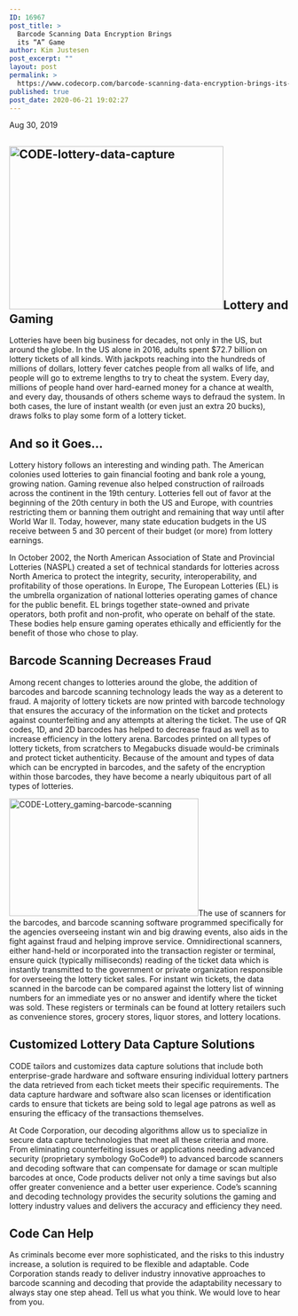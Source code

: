 ```yaml
---
ID: 16967
post_title: >
  Barcode Scanning Data Encryption Brings
  its “A” Game
author: Kim Justesen
post_excerpt: ""
layout: post
permalink: >
  https://www.codecorp.com/barcode-scanning-data-encryption-brings-its-a-game/
published: true
post_date: 2020-06-21 19:02:27
---
```

Aug 30, 2019
<h2><img class="alignright" src="https://codecorp.com/wp-content/uploads/2020/06/CODE-lottery-data-capture.jpg" alt="CODE-lottery-data-capture" width="386" height="294" />Lottery and Gaming</h2>
Lotteries have been big business for decades, not only in the US, but around the globe. In the US alone in 2016, adults spent $72.7 billion on lottery tickets of all kinds. With jackpots reaching into the hundreds of millions of dollars, lottery fever catches people from all walks of life, and people will go to extreme lengths to try to cheat the system. Every day, millions of people hand over hard-earned money for a chance at wealth, and every day, thousands of others scheme ways to defraud the system. In both cases, the lure of instant wealth (or even just an extra 20 bucks), draws folks to play some form of a lottery ticket.
<h2>And so it Goes...</h2>
Lottery history follows an interesting and winding path. The American colonies used lotteries to gain financial footing and bank role a young, growing nation. Gaming revenue also helped construction of railroads across the continent in the 19th century. Lotteries fell out of favor at the beginning of the 20th century in both the US and Europe, with countries restricting them or banning them outright and remaining that way until after World War II. Today, however, many state education budgets in the US receive between 5 and 30 percent of their budget (or more) from lottery earnings.

In October 2002, the North American Association of State and Provincial Lotteries (NASPL) created a set of technical standards for lotteries across North America to protect the integrity, security, interoperability, and profitability of those operations. In Europe, The European Lotteries (EL) is the umbrella organization of national lotteries operating games of chance for the public benefit. EL brings together state-owned and private operators, both profit and non-profit, who operate on behalf of the state. These bodies help ensure gaming operates ethically and efficiently for the benefit of those who chose to play.
<h2>Barcode Scanning Decreases Fraud</h2>
Among recent changes to lotteries around the globe, the addition of barcodes and barcode scanning technology leads the way as a deterent to fraud. A majority of lottery tickets are now printed with barcode technology that ensures the accuracy of the information on the ticket and protects against counterfeiting and any attempts at altering the ticket. The use of QR codes, 1D, and 2D barcodes has helped to decrease fraud as well as to increase efficiency in the lottery arena. Barcodes printed on all types of lottery tickets, from scratchers to Megabucks disuade would-be criminals and protect ticket authenticity. Because of the amount and types of data which can be encrypted in barcodes, and the safety of the encryption within those barcodes, they have become a nearly ubiquitous part of all types of lotteries.

<img class="alignright" src="https://codecorp.com/wp-content/uploads/2020/06/CODE-Lottery_gaming-barcode-scanning.jpg" alt="CODE-Lottery_gaming-barcode-scanning" width="341" height="212" />The use of scanners for the barcodes, and barcode scanning software programmed specifically for the agencies overseeing instant win and big drawing events, also aids in the fight against fraud and helping improve service. Omnidirectional scanners, either hand-held or incorporated into the transaction register or terminal, ensure quick (typically milliseconds) reading of the ticket data which is instantly transmitted to the government or private organization responsible for overseeing the lottery ticket sales. For instant win tickets, the data scanned in the barcode can be compared against the lottery list of winning numbers for an immediate yes or no answer and identify where the ticket was sold. These registers or terminals can be found at lottery retailers such as convenience stores, grocery stores, liquor stores, and lottery locations.
<h2>Customized Lottery Data Capture Solutions</h2>
CODE tailors and customizes data capture solutions that include both enterprise-grade hardware and software ensuring individual lottery partners the data retrieved from each ticket meets their specific requirements. The data capture hardware and software also scan licenses or identification cards to ensure that tickets are being sold to legal age patrons as well as ensuring the efficacy of the transactions themselves.

At Code Corporation, our decoding algorithms allow us to specialize in secure data capture technologies that meet all these criteria and more. From eliminating counterfeiting issues or applications needing advanced security (proprietary symbology GoCode®) to advanced barcode scanners and decoding software that can compensate for damage or scan multiple barcodes at once, Code products deliver not only a time savings but also offer greater convenience and a better user experience. Code’s scanning and decoding technology provides the security solutions the gaming and lottery industry values and delivers the accuracy and efficiency they need.
<h2>Code Can Help</h2>
As criminals become ever more sophisticated, and the risks to this industry increase, a solution is required to be flexible and adaptable. Code Corporation stands ready to deliver industry innovative approaches to barcode scanning and decoding that provide the adaptability necessary to always stay one step ahead. Tell us what you think. We would love to hear from you.
